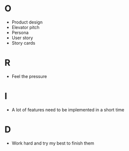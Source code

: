 # O
- Product design 
- Elevator pitch
- Persona
- User story
- Story cards

# R
- Feel the pressure 

# I
- A lot of features need to be implemented in a short time

# D
- Work hard and try my best to finish them